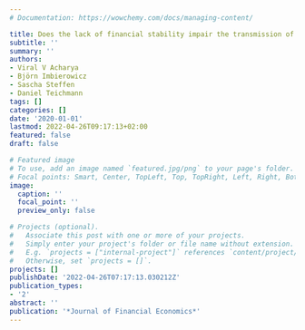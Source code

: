 ```yaml
---
# Documentation: https://wowchemy.com/docs/managing-content/

title: Does the lack of financial stability impair the transmission of monetary policy?
subtitle: ''
summary: ''
authors:
- Viral V Acharya
- Björn Imbierowicz
- Sascha Steffen
- Daniel Teichmann
tags: []
categories: []
date: '2020-01-01'
lastmod: 2022-04-26T09:17:13+02:00
featured: false
draft: false

# Featured image
# To use, add an image named `featured.jpg/png` to your page's folder.
# Focal points: Smart, Center, TopLeft, Top, TopRight, Left, Right, BottomLeft, Bottom, BottomRight.
image:
  caption: ''
  focal_point: ''
  preview_only: false

# Projects (optional).
#   Associate this post with one or more of your projects.
#   Simply enter your project's folder or file name without extension.
#   E.g. `projects = ["internal-project"]` references `content/project/deep-learning/index.md`.
#   Otherwise, set `projects = []`.
projects: []
publishDate: '2022-04-26T07:17:13.030212Z'
publication_types:
- '2'
abstract: ''
publication: '*Journal of Financial Economics*'
---
```

